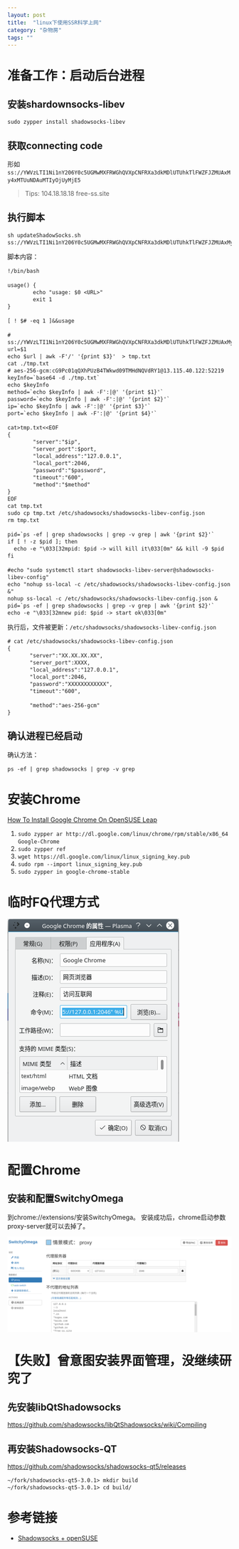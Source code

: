 ```yaml
---
layout: post
title:  "linux下使用SSR科学上网"
category: "杂物房"
tags: ""
---
```


# 准备工作：启动后台进程

## 安装shardownsocks-libev

``` shell
sudo zypper install shadowsocks-libev
```

## 获取connecting code

形如`ss://YWVzLTI1Ni1nY206Y0c5UGMwMXFRWGhQVXpCNFRXa3dkMDlUTUhkTlFWZFJZMUAxMy4xMTUuNDAuMTIyOjUyMjE5`

> Tips: 104.18.18.18 free-ss.site

## 执行脚本

``` shell
sh updateShadowSocks.sh ss://YWVzLTI1Ni1nY206Y0c5UGMwMXFRWGhQVXpCNFRXa3dkMDlUTUhkTlFWZFJZMUAxMy4xMTUuNDAuMTIyOjUyMjE5
```

脚本内容：

``` shell
!/bin/bash

usage() {
        echo "usage: $0 <URL>"
        exit 1
}

[ ! $# -eq 1 ]&&usage

# ss://YWVzLTI1Ni1nY206Y0c5UGMwMXFRWGhQVXpCNFRXa3dkMDlUTUhkTlFWZFJZMUAxMy4xMTUuNDAuMTIyOjUyMjE5
url=$1
echo $url | awk -F'/' '{print $3}'  > tmp.txt
cat ./tmp.txt
# aes-256-gcm:cG9Pc01qQXhPUzB4TWkwd09TMHdNQVdRY1@13.115.40.122:52219
keyInfo=`base64 -d ./tmp.txt`
echo $keyInfo
method=`echo $keyInfo | awk -F':|@' '{print $1}'`
password=`echo $keyInfo | awk -F':|@' '{print $2}'`
ip=`echo $keyInfo | awk -F':|@' '{print $3}'`
port=`echo $keyInfo | awk -F':|@' '{print $4}'`

cat>tmp.txt<<EOF
{
        "server":"$ip",
        "server_port":$port,
        "local_address":"127.0.0.1",
        "local_port":2046,
        "password":"$password",
        "timeout":"600",                                                                                                                             
        "method":"$method"
}
EOF
cat tmp.txt
sudo cp tmp.txt /etc/shadowsocks/shadowsocks-libev-config.json
rm tmp.txt

pid=`ps -ef | grep shadowsocks | grep -v grep | awk '{print $2}'`
if [ ! -z $pid ]; then
  echo -e "\033[32mpid: $pid -> will kill it\033[0m" && kill -9 $pid
fi

#echo "sudo systemctl start shadowsocks-libev-server@shadowsocks-libev-config"
echo "nohup ss-local -c /etc/shadowsocks/shadowsocks-libev-config.json &"
nohup ss-local -c /etc/shadowsocks/shadowsocks-libev-config.json &
pid=`ps -ef | grep shadowsocks | grep -v grep | awk '{print $2}'`
echo -e "\033[32mnew pid: $pid -> start ok\033[0m"
```

执行后，文件被更新：`/etc/shadowsocks/shadowsocks-libev-config.json`

```shell
# cat /etc/shadowsocks/shadowsocks-libev-config.json  
{ 
       "server":"XX.XX.XX.XX", 
       "server_port":XXXX, 
       "local_address":"127.0.0.1", 
       "local_port":2046, 
       "password":"XXXXXXXXXXXX", 
       "timeout":"600",                                                                                                                                                                         
       "method":"aes-256-gcm" 
}
```

## 确认进程已经启动

确认方法：

```
ps -ef | grep shadowsocks | grep -v grep
```

# 安装Chrome

[How To Install Google Chrome On OpenSUSE Leap](https://www.linuxbabe.com/desktop-linux/how-to-install-google-chrome-on-opensuse-leap-42-1)

1. `sudo zypper ar http://dl.google.com/linux/chrome/rpm/stable/x86_64 Google-Chrome`
2. `sudo zypper ref`
3. `wget https://dl.google.com/linux/linux_signing_key.pub`
4. `sudo rpm --import linux_signing_key.pub`
5. `sudo zypper in google-chrome-stable`

# 临时FQ代理方式

![Chrome](/assets/chrome.png "Chrome")

# 配置Chrome

## 安装和配置SwitchyOmega

到chrome://extensions/安装SwitchyOmega。
安装成功后，chrome启动参数proxy-server就可以去掉了。

![SwitchyOmega](/assets/Screenshot_20201225_025833.png "SwitchyOmega")

# 【失败】曾意图安装界面管理，没继续研究了

## 先安装libQtShadowsocks

https://github.com/shadowsocks/libQtShadowsocks/wiki/Compiling

## 再安装Shadowsocks-QT

https://github.com/shadowsocks/shadowsocks-qt5/releases

```
~/fork/shadowsocks-qt5-3.0.1> mkdir build 
~/fork/shadowsocks-qt5-3.0.1> cd build/
```

# 参考链接

- [Shadowsocks + openSUSE](https://guoyunhe.me/2015/01/01/shadowsocks-on-opensuse/)

